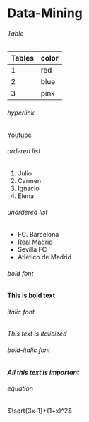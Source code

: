 # Data-Mining

###### Table
| Tables  | color     |
| ------- |:----------|
| 1       | red       |
| 2       | blue      |
| 3       | pink      |

###### hyperlink

[Youtube](https://www.youtube.com/)

###### ordered list

<ol>
  <li>Julio</li>
  <li>Carmen</li>
  <li>Ignacio</li>
  <li>Elena</li>
</ol>

###### unordered list

<ul>
  <li>FC. Barcelona</li>
  <li>Real Madrid</li>
  <li>Sevilla FC</li>
  <li>Atlético de Madrid</li>
</ul>

###### bold font

**This is bold text**

###### italic font

*This text is italicized*

###### bold-italic font

***All this text is important***

###### equation

$\sqrt{3x-1}+(1+x)^2$
